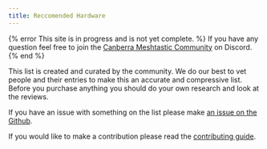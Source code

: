 ```yaml
---
title: Reccomended Hardware
---
```

{% error This site is in progress and is not yet complete. %}
If you have any question feel free to join the [Canberra Meshtastic Community](https://discord.com/invite/4QgFsuaC3Z) on Discord.
{% end %}

This list is created and curated by the community.
We do our best to vet people and their entries to make this an accurate and compressive list.
Before you purchase anything you should do your own research and look at the reviews.

If you have an issue with something on the list please make [an issue on the Github](https://github.com/ellahin/meshtastic-getting-started/issues).

If you would like to make a contribution please read the [contributing guide](https://github.com/ellahin/meshtastic-getting-started/blob/main/contributing.md).

